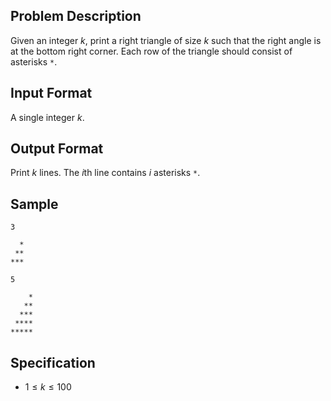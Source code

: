 ## Problem Description
Given an integer $k$, print a right triangle of size $k$ such that the right angle is at the bottom right corner. Each row of the triangle should consist of asterisks `*`.

## Input Format
A single integer $k$.

## Output Format
Print $k$ lines. The $i$th line contains $i$ asterisks `*`.

## Sample

```input1
3
```

```output1
  *
 **
***
```

```input2
5
```

```output2
    *
   **
  ***
 ****
*****
```

## Specification
- $1 \leq k \leq 100$
